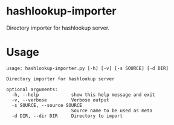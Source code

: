 # hashlookup-importer

Directory importer for hashlookup server.

# Usage

~~~
usage: hashlookup-importer.py [-h] [-v] [-s SOURCE] [-d DIR]

Directory importer for hashlookup server

optional arguments:
  -h, --help            show this help message and exit
  -v, --verbose         Verbose output
  -s SOURCE, --source SOURCE
                        Source name to be used as meta
  -d DIR, --dir DIR     Directory to import
~~~

